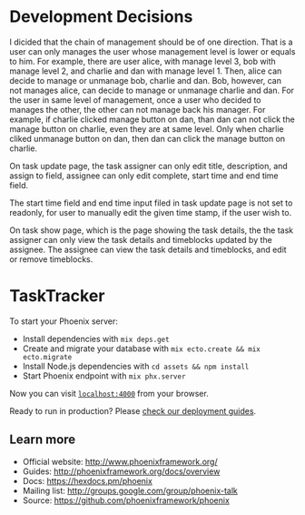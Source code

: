 # Development Decisions

I dicided that the chain of management should be of one direction. That is a user can only
manages the user whose management level is lower or equals to him. For example, there are
user alice, with manage level 3, bob with manage level 2, and charlie and dan with manage 
level 1. Then, alice can decide to manage or unmanage bob, charlie and dan. Bob, however,
can not manages alice, can decide to manage or unmanage charlie and dan. For the user in same
level of management, once a user who decided to manages the other, the other can not manage back
his manager. For example, if charlie clicked manage button on dan, than dan can not click the manage
button on charlie, even they are at same level. Only when charlie cliked unmanage button on dan, then 
dan can click the manage button on charlie.

On task update page, the task assigner can only edit title, description, and assign to field,
assignee can only edit complete, start time and end time field.

The start time field and end time input filed in task update page is not set to readonly, for user
to manually edit the given time stamp, if the user wish to.

On task show page, which is the page showing the task details, the the task assigner can only view the
task details and timeblocks updated by the assignee. The assignee can view the task details and timeblocks,
and edit or remove timeblocks.


# TaskTracker

To start your Phoenix server:

  * Install dependencies with `mix deps.get`
  * Create and migrate your database with `mix ecto.create && mix ecto.migrate`
  * Install Node.js dependencies with `cd assets && npm install`
  * Start Phoenix endpoint with `mix phx.server`

Now you can visit [`localhost:4000`](http://localhost:4000) from your browser.

Ready to run in production? Please [check our deployment guides](http://www.phoenixframework.org/docs/deployment).

## Learn more

  * Official website: http://www.phoenixframework.org/
  * Guides: http://phoenixframework.org/docs/overview
  * Docs: https://hexdocs.pm/phoenix
  * Mailing list: http://groups.google.com/group/phoenix-talk
  * Source: https://github.com/phoenixframework/phoenix
